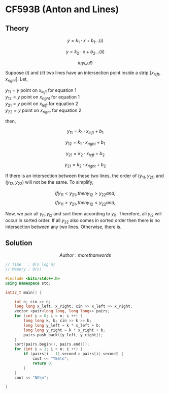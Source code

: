 # CF593B (Anton and Lines)
## Theory
$$y = k_1 \cdot x + b_1 ...(i)$$

$$y = k_2 \cdot x + b_2 ...(ii)$$

$$ iuyi\_u9$$

Suppose $(i)$ and $(ii)$ two lines have an intersection point inside a strip $[x_{left}, x_{right}]$. Let,

$y_{11} = y$ point on $x_{left}$ for equation $1$ <br>
$y_{12} = y$ point on $x_{right}$ for equation $1$ <br>
$y_{21} = y$ point on $x_{left}$ for equation $2$ <br>
$y_{22} = y$ point on $x_{right}$ for equation $2$ <br>

then,

$$ y_{11} = k_1 \cdot x_{left} + b_1$$

$$ y_{12} = k_1 \cdot x_{right} + b_1$$

$$ y_{21} = k_2 \cdot x_{left} + b_2$$

$$ y_{21} = k_2 \cdot x_{right} + b_2$$

If there is an intersection between these two lines, the order of $(y_{11}, y_{21)}$ and $(y_{12}, y_{22})$ will not be the same. To simplify, 

$$If y_{11} < y_{21}, then y_{12} > y_{22} and,$$
$$If y_{11} > y_{21}, then y_{12} < y_{22} and,$$

Now, we pair all ${y_{i1}, y_{i2}}$ and sort them according to $y_{i1}$. Therefore, all $y_{i2}$ will occur in sorted order. If all $y_{22}$ also comes in sorted order then there is no intersection between any two lines. Otherwise, there is.

## Solution
$$ Author : morethanwords $$

```c++
// Time   : O(n log n)
// Memory : O(n)

#include <bits/stdc++.h>
using namespace std;

int32_t main() {

    int n; cin >> n;
    long long x_left, x_right; cin >> x_left >> x_right;
    vector <pair<long long, long long>> pairs;
    for (int i = 0; i < n; i ++) {
        long long k, b; cin >> k >> b;
        long long y_left = k * x_left + b;
        long long y_right = k * x_right + b;
        pairs.push_back({y_left, y_right});
    }
    sort(pairs.begin(), pairs.end());
    for (int i = 1; i < n; i ++) {
        if (pairs[i - 1].second > pairs[i].second) {
            cout << "YES\n";
            return 0;
        }
    }
    cout << "NO\n";

}
```
